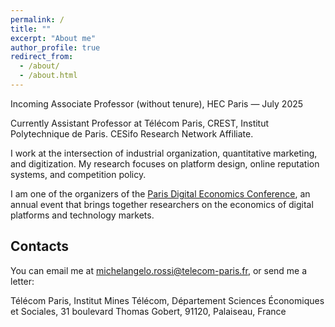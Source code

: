 ```yaml
---
permalink: /
title: ""
excerpt: "About me"
author_profile: true
redirect_from: 
  - /about/
  - /about.html
---
```


Incoming Associate Professor (without tenure), HEC Paris — July 2025

Currently Assistant Professor at Télécom Paris, CREST, Institut Polytechnique de Paris. CESifo Research Network Affiliate.

I work at the intersection of industrial organization, quantitative marketing, and digitization. My research focuses on platform design, online reputation systems, and competition policy.

I am one of the organizers of the <a href="https://www.digitaleconomics-paris.fr/conference-2025">Paris Digital Economics Conference</a>, an annual event that brings together researchers on the economics of digital platforms and technology markets.


Contacts
------

You can email me at <a href="mailto:michelangelo.rossi@telecom-paris.fr">michelangelo.rossi@telecom-paris.fr</a>, or send me a letter:

Télécom Paris, Institut Mines Télécom, Département Sciences Économiques et Sociales, 31 boulevard Thomas Gobert, 91120, Palaiseau, France
